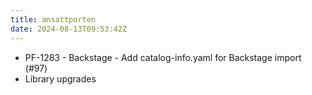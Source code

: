 ```yaml
---
title: ansattporten
date: 2024-08-13T09:53:42Z
---
```

- PF-1283 - Backstage - Add catalog-info.yaml for Backstage import (#97)
- Library upgrades

